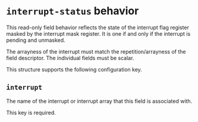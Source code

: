 # `interrupt-status` behavior

This read-only field behavior reflects the state of the interrupt flag
register masked by the interrupt mask register. It is one if and only if
the interrupt is pending and unmasked.

The arrayness of the interrupt must match the repetition/arrayness of the
field descriptor. The individual fields must be scalar.

This structure supports the following configuration key.

## `interrupt`

The name of the interrupt or interrupt array that this field is
associated with.

This key is required.